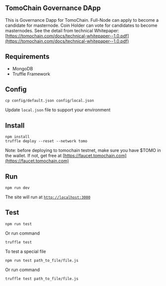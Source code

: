 ## TomoChain Governance DApp
This is Governance Dapp for TomoChain. Full-Node can apply to become a candidate for masternode. Coin Holder can vote for candidates to become masternodes. See the detail from technical Whitepaper: [https://tomochain.com/docs/technical-whitepaper--1.0.pdf](https://tomochain.com/docs/technical-whitepaper--1.0.pdf)

## Requirements
- MongoDB
- Truffle Framework

## Config
```
cp config/default.json config/local.json
```
Update `local.json` file to support your environment

## Install
```
npm install
truffle deploy --reset --network tomo
```
Note: before deploying to tomochain testnet, make sure you have $TOMO in the wallet. If not, get free at [https://faucet.tomochain.com](https://faucet.tomochain.com)

## Run
```
npm run dev
```
The site will run at [`http://localhost:3000`](http://localhost:3000)

## Test
```
npm run test
```
Or run command
```
truffle test
``` 



To test a special file
```
npm run test path_to_file/file.js
```
Or run command
```
truffle test path_to_file/file.js
```

